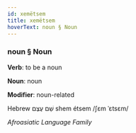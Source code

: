 ```yaml
---
id: xemëtsem
title: xemëtsem
hoverText: noun § Noun
---
```


### noun § Noun

**Verb**: to be a noun

**Noun**: noun

**Modifier**: noun-related

Hebrew שֵׁם עֶצֶם‎ shem étsem /ʃɛm ˈɛtsɛm/

*Afroasiatic Language Family*
